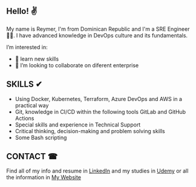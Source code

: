 ## Hello! ✌

My name is Reymer, I'm from Dominican Republic and I'm a SRE Engineer 🐱‍🏍.
I have advanced knowledge in DevOps culture and its fundamentals.

I’m interested in:
- 🌱 learn new skills
- 💞️ I’m looking to collaborate on diferent enterprise

## SKILLS ✔

* Using Docker, Kubernetes, Terraform, Azure DevOps and AWS in a practical way
* Git, knowledge in CI/CD within the following tools GitLab and GitHub Actions
* Special skills and experience in Technical Support
* Critical thinking, decision-making and problem solving skills
* Some Bash scripting

## CONTACT ☎

Find all of my info and resume in [LinkedIn](https://www.linkedin.com/in/reymer-steven-garcia-acevedo-2412bb187/) and my studies in [Udemy](https://www.udemy.com/user/reymer-garcia-acevedo/) or all the information in [My Website](https://samurai829.github.io/home/)
